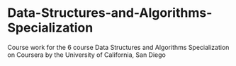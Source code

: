# Data-Structures-and-Algorithms-Specialization
Course work for the 6 course Data Structures and Algorithms Specialization on Coursera by the University of California, San Diego
